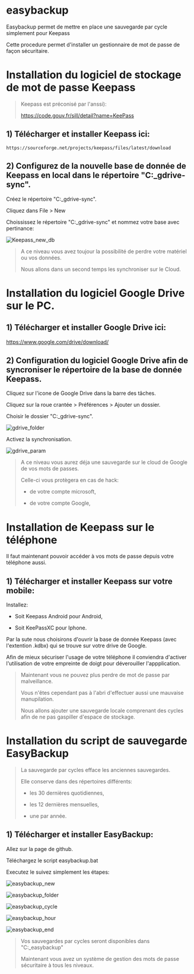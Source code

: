 # easybackup
Easybackup permet de mettre en place une sauvegarde par cycle simplement pour Keepass



Cette procedure permet d'installer un gestionnaire de mot de passe de façon sécuritaire.

# Installation du logiciel de stockage de mot de passe Keepass

> Keepass est préconisé par l'anssi):
>
> https://code.gouv.fr/sill/detail?name=KeePass
	
## 1) Télécharger et installer Keepass ici:

	https://sourceforge.net/projects/keepass/files/latest/download
	
## 2) Configurez de la nouvelle base de donnée de Keepass en local dans le répertoire "C:\_gdrive-sync\".

Créez le répertoire "C:\_gdrive-sync\".

Cliquez dans File > New 

Choississez le répertoire "C:\_gdrive-sync\" et nommez votre base avec pertinance:

![Keepass_new_db](assets/Keepass_new_db.png "Keepass_new_db")


> A ce niveau vous avez toujour la possibilité de perdre votre matériel ou vos données.
>
> Nous allons dans un second temps les synchroniser sur le Cloud.


# Installation du logiciel Google Drive sur le PC.

## 1) Télécharger et installer Google Drive ici:

https://www.google.com/drive/download/

## 2) Configuration du logiciel Google Drive afin de syncroniser le répertoire de la base de donnée Keepass.

Cliquez sur l'icone de Google Drive dans la barre des tâches.

Cliquez sur la roue crantée > Préférences > Ajouter un dossier.

Choisir le dossier "C:\_gdrive-sync\".

![gdrive_folder](assets/gdrive_folder.png "gdrive_folder")

Activez la synchronisation.

![gdrive_param](assets/gdrive_param.png "gdrive_param")


> A ce niveau vous aurez déja une sauvegarde sur le cloud de Google de vos mots de passes.
>
> Celle-ci vous protègera en cas de hack:
>
> - de votre compte microsoft,
>
> - de votre compte Google,

# Installation de Keepass sur le téléphone

Il faut maintenant pouvoir accéder à vos mots de passe depuis votre téléphone aussi.
 
## 1) Télécharger et installer Keepass sur votre mobile:

Installez:

 - Soit Keepass Android pour Android,
 
 - Soit KeePassXC pour Iphone.

Par la sute nous choisirons d'ouvrir la base de donnée Keepass (avec l'extention .kdbx) qui se trouve sur votre drive de Google.

Afin de mieux sécuriser l'usage de votre téléphone il conviendra d'activer l'utilisation de votre empreinte de doigt pour déverouiller l'appplication.


> Maintenant vous ne pouvez plus perdre de mot de passe par malveillance.
>
> Vous n'êtes cependant pas à l'abri d'effectuer aussi une mauvaise manupilation.
>
> Nous allons ajouter une sauvegarde locale comprenant des cycles afin de ne pas gaspiller d'espace de stockage.


# Installation du script de sauvegarde EasyBackup

> La sauvegarde par cycles efface les anciennes sauvegardes.
>
> Elle conserve dans des répertoires différents:
>
> - les 30 dernières quotidiennes,
>
> - les 12 dernières mensuelles,
>
> - une par année.
 
## 1) Télécharger et installer EasyBackup:

Allez sur la page de github.

Téléchargez le script easybackup.bat

Executez le suivez simplement les étapes:

![easybackup_new](assets/easybackup_new.png "easybackup_new")

![easybackup_folder](assets/easybackup_folder.png "easybackup_folder")

![easybackup_cycle](assets/easybackup_cycle.png "easybackup_cycle")

![easybackup_hour](assets/easybackup_hour.png "easybackup_hour")

![easybackup_end](assets/easybackup_end.png "easybackup_end")


> Vos sauvegardes par cycles seront disponibles dans "C:\_easybackup"
>
> Maintenant vous avez un système de gestion des mots de passe sécuritaire à tous les niveaux.
